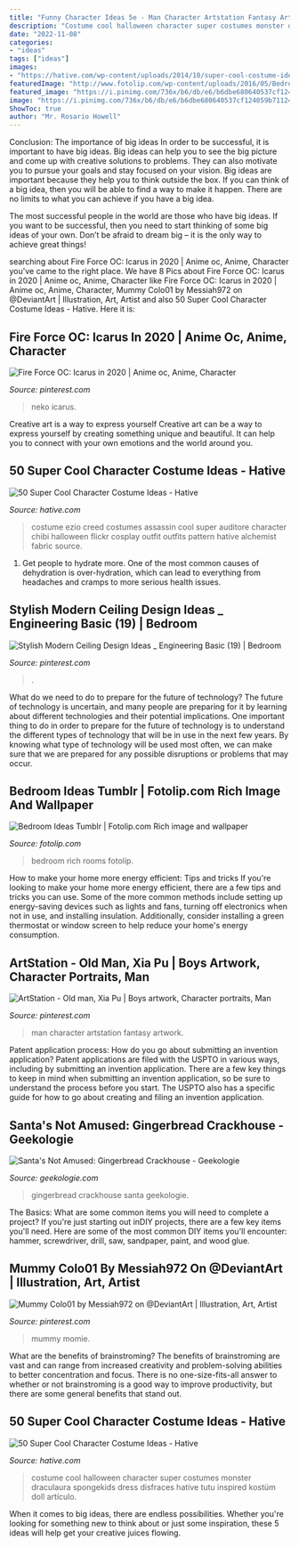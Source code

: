 ```yaml
---
title: "Funny Character Ideas 5e - Man Character Artstation Fantasy Artwork"
description: "Costume cool halloween character super costumes monster draculaura spongekids dress disfraces hative tutu inspired kostüm doll artículo"
date: "2022-11-08"
categories:
- "ideas"
tags: ["ideas"]
images:
- "https://hative.com/wp-content/uploads/2014/10/super-cool-costume-ideas/34-ezio-costume.jpg"
featuredImage: "http://www.fotolip.com/wp-content/uploads/2016/05/Bedroom-Ideas-Tumblr-8.jpg"
featured_image: "https://i.pinimg.com/736x/b6/db/e6/b6dbe680640537cf124059b71124d3e9.jpg"
image: "https://i.pinimg.com/736x/b6/db/e6/b6dbe680640537cf124059b71124d3e9.jpg"
ShowToc: true
author: "Mr. Rosario Howell"
---
```



Conclusion: The importance of big ideas
In order to be successful, it is important to have big ideas. Big ideas can help you to see the big picture and come up with creative solutions to problems. They can also motivate you to pursue your goals and stay focused on your vision.
Big ideas are important because they help you to think outside the box. If you can think of a big idea, then you will be able to find a way to make it happen. There are no limits to what you can achieve if you have a big idea.

The most successful people in the world are those who have big ideas. If you want to be successful, then you need to start thinking of some big ideas of your own. Don’t be afraid to dream big – it is the only way to achieve great things!

	

		
searching about Fire Force OC: Icarus in 2020 | Anime oc, Anime, Character you've came to the right place. We have 8 Pics about Fire Force OC: Icarus in 2020 | Anime oc, Anime, Character like Fire Force OC: Icarus in 2020 | Anime oc, Anime, Character, Mummy Colo01 by Messiah972 on @DeviantArt | Illustration, Art, Artist and also 50 Super Cool Character Costume Ideas - Hative. Here it is:
		
    
## Fire Force OC: Icarus In 2020 | Anime Oc, Anime, Character

<img loading=lazy src="https://i.pinimg.com/736x/ff/71/42/ff714256b4c1546c1b36280ba3b679e1.jpg" onerror="this.onerror=null;this.src='https://tse2.mm.bing.net/th?id=OIP.jYwPAlJAE9MbFCPPe28y4gHaLF&amp;pid=15.1';" alt="Fire Force OC: Icarus in 2020 | Anime oc, Anime, Character">

_Source: pinterest.com_

>neko icarus. 

	

Creative art is a way to express yourself
Creative art can be a way to express yourself by creating something unique and beautiful. It can help you to connect with your own emotions and the world around you.

    
## 50 Super Cool Character Costume Ideas - Hative

<img loading=lazy src="https://hative.com/wp-content/uploads/2014/10/super-cool-costume-ideas/34-ezio-costume.jpg" onerror="this.onerror=null;this.src='https://tse4.mm.bing.net/th?id=OIP.1Ed13lbWFTyNVvBZ5fBPyAHaJ4&amp;pid=15.1';" alt="50 Super Cool Character Costume Ideas - Hative">

_Source: hative.com_

>costume ezio creed costumes assassin cool super auditore character chibi halloween flickr cosplay outfit outfits pattern hative alchemist fabric source. 

	

1. Get people to hydrate more. One of the most common causes of dehydration is over-hydration, which can lead to everything from headaches and cramps to more serious health issues.

    
## Stylish Modern Ceiling Design Ideas _ Engineering Basic (19) | Bedroom

<img loading=lazy src="https://i.pinimg.com/736x/1f/e7/f7/1fe7f7767820bb60a9c15e23b9f300e5.jpg" onerror="this.onerror=null;this.src='https://tse3.mm.bing.net/th?id=OIP.1VlwdS07dJWFfKyhHzyg_gHaLH&amp;pid=15.1';" alt="Stylish Modern Ceiling Design Ideas _ Engineering Basic (19) | Bedroom">

_Source: pinterest.com_

>. 

	

What do we need to do to prepare for the future of technology?
The future of technology is uncertain, and many people are preparing for it by learning about different technologies and their potential implications. One important thing to do in order to prepare for the future of technology is to understand the different types of technology that will be in use in the next few years. By knowing what type of technology will be used most often, we can make sure that we are prepared for any possible disruptions or problems that may occur.

    
## Bedroom Ideas Tumblr | Fotolip.com Rich Image And Wallpaper

<img loading=lazy src="http://www.fotolip.com/wp-content/uploads/2016/05/Bedroom-Ideas-Tumblr-8.jpg" onerror="this.onerror=null;this.src='https://tse1.mm.bing.net/th?id=OIP.BpGPy-FbAarNiW1DJatcBAHaJ4&amp;pid=15.1';" alt="Bedroom Ideas Tumblr | Fotolip.com Rich image and wallpaper">

_Source: fotolip.com_

>bedroom rich rooms fotolip. 

	

How to make your home more energy efficient: Tips and tricks
If you're looking to make your home more energy efficient, there are a few tips and tricks you can use. Some of the more common methods include setting up energy-saving devices such as lights and fans, turning off electronics when not in use, and installing insulation. Additionally, consider installing a green thermostat or window screen to help reduce your home's energy consumption.

    
## ArtStation - Old Man, Xia Pu | Boys Artwork, Character Portraits, Man

<img loading=lazy src="https://i.pinimg.com/736x/b3/9b/bb/b39bbbd4f4e1325c0289273e5ca6669b.jpg" onerror="this.onerror=null;this.src='https://tse3.mm.bing.net/th?id=OIP.YkDLlSxLnFwaCvMjNOHsawHaKe&amp;pid=15.1';" alt="ArtStation - Old man, Xia Pu | Boys artwork, Character portraits, Man">

_Source: pinterest.com_

>man character artstation fantasy artwork. 

	

Patent application process: How do you go about submitting an invention application?
Patent applications are filed with the USPTO in various ways, including by submitting an invention application. There are a few key things to keep in mind when submitting an invention application, so be sure to understand the process before you start. The USPTO also has a specific guide for how to go about creating and filing an invention application.

    
## Santa&#039;s Not Amused: Gingerbread Crackhouse - Geekologie

<img loading=lazy src="https://geekologie.com/2010/12/21/gingerbread-crackhouse.jpg" onerror="this.onerror=null;this.src='https://tse2.mm.bing.net/th?id=OIP.l53Uiub1K14oDVk4SZxFJwAAAA&amp;pid=15.1';" alt="Santa&#039;s Not Amused: Gingerbread Crackhouse - Geekologie">

_Source: geekologie.com_

>gingerbread crackhouse santa geekologie. 

	

The Basics: What are some common items you will need to complete a project?
If you're just starting out inDIY projects, there are a few key items you'll need. Here are some of the most common DIY items you'll encounter: hammer, screwdriver, drill, saw, sandpaper, paint, and wood glue.

    
## Mummy Colo01 By Messiah972 On @DeviantArt | Illustration, Art, Artist

<img loading=lazy src="https://i.pinimg.com/736x/b6/db/e6/b6dbe680640537cf124059b71124d3e9.jpg" onerror="this.onerror=null;this.src='https://tse4.mm.bing.net/th?id=OIP.KDsdISJ4QhzNBAtHIr3BUgHaJ3&amp;pid=15.1';" alt="Mummy Colo01 by Messiah972 on @DeviantArt | Illustration, Art, Artist">

_Source: pinterest.com_

>mummy momie. 

	

What are the benefits of brainstroming?
The benefits of brainstroming are vast and can range from increased creativity and problem-solving abilities to better concentration and focus. There is no one-size-fits-all answer to whether or not brainstroming is a good way to improve productivity, but there are some general benefits that stand out.

    
## 50 Super Cool Character Costume Ideas - Hative

<img loading=lazy src="https://hative.com/wp-content/uploads/2014/10/super-cool-costume-ideas/35-draculaura-costume.jpg" onerror="this.onerror=null;this.src='https://tse3.mm.bing.net/th?id=OIP.L3oC7VhxJlneZKRBFXLNmgHaKh&amp;pid=15.1';" alt="50 Super Cool Character Costume Ideas - Hative">

_Source: hative.com_

>costume cool halloween character super costumes monster draculaura spongekids dress disfraces hative tutu inspired kostüm doll artículo. 

	

When it comes to big ideas, there are endless possibilities. Whether you're looking for something new to think about or just some inspiration, these 5 ideas will help get your creative juices flowing.

